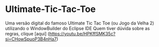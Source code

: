 # Ultimate-Tic-Tac-Toe
 Uma versão digital do famoso Ultimate Tic Tac Toe (ou Jogo da Velha 2) utilizando o WindowBuilder do Eclipse IDE
 Quem tiver dúvida sobre as regras, clique [aqui] (https://youtu.be/HPKffSMK35c?si=CHowSpuoP3B4nHa7)